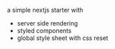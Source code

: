 a simple nextjs starter with

- server side rendering
- styled components
- global style sheet with css reset

